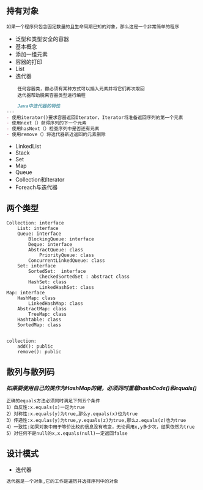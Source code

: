 持有对象
---
```
如果一个程序只包含固定数量的且生命周期已知的对象，那么这是一个非常简单的程序
```
- 泛型和类型安全的容器
- 基本概念
- 添加一组元素
- 容器的打印
- List
- 迭代器
```
    任何容器类，都必须有某种方式可以插入元素并将它们再次取回
    迭代器帮助脱离容器类型进行编程
```
```markdown
    Java中迭代器的特性  
---
- 使用iterator()要求容器返回Iterator，Iterator将准备返回序列的第一个元素
- 使用next（）获得序列的下一个元素
- 使用hasNext（）检查序列中是否还有元素
- 使用remove（）将迭代器新近返回的元素删除

```
- LinkedList
- Stack
- Set
- Map
- Queue
- Collection和Iterator
- Foreach与迭代器

两个类型
---
```
Collection: interface
    List: interface
    Queue: interface
        BlockingQueue: interface
        Deque: interface
        AbstractQueue: class
            PriorityQueue: class
        ConcurrentLinkedQueue: class
    Set: interface
        SortedSet:  interface
            CheckedSortedSet : abstract class
        HashSet: class
            LinkedHashSet: class
Map: interface
    HashMap: class
        LinkedHashMap: class
    AbstractMap: class
        TreeMap: class
    Hashtable: class
    SortedMap: class
```
```

collection: 
    add(): public
    remove(): public
```

散列与散列码
---
_**如果要使用自己的类作为HashMap的键，必须同时重载hashCode()和equals()**_
```
正确的equals方法必须同时满足下列五个条件  
1）自反性:x.equals(x)一定为true
2）对称性:x.equals(y)为true,那么y.equals(x)也为true
3）传递性:x.equlas(y)为true,y.equals(z)为true,那么z.equals(z)也为true
4）一致性:如果对象中用于等价比较的信息没有改变，无论调用x,y多少次，结果依然为true
5）对任何不是null的x,x.equals(null)一定返回false
```
设计模式
---
- 迭代器
```markdown
迭代器是一个对象,它的工作是遍历并选择序列中的对象
```